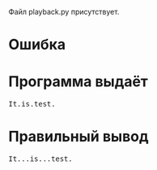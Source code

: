 Файл playback.py присутствует.
# Ошибка
# Программа выдаёт
<pre>
It.is.test.
</pre>
# Правильный вывод
<pre>It...is...test.
</pre>